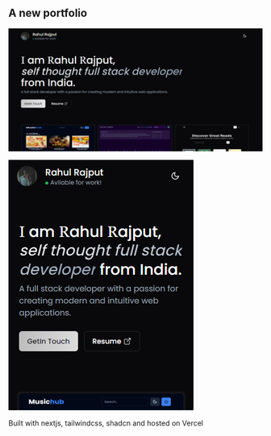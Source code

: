 ## A new portfolio

![image](/public/preview-dark.png)

![image](/public/preview-mobile.png)

Built with nextjs, tailwindcss, shadcn and hosted on Vercel